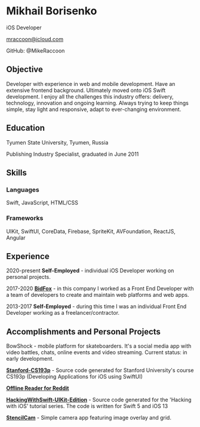 # Mikhail Borisenko
iOS Developer

mraccoon@icloud.com

GitHub: @MikeRaccoon

## Objective
Developer with experience in web and mobile development. Have an extensive frontend background. Ultimately moved onto iOS Swift development. I enjoy all the challenges this industry offers: delivery, technology, innovation and ongoing learning. Always trying to keep things simple, stay light and responsive, adapt to ever-changing environment.

## Education
Tyumen State University, Tyumen, Russia

Publishing Industry Specialist, graduated in June 2011

## Skills

### Languages
Swift, JavaScript, HTML/CSS

### Frameworks
UIKit, SwiftUI, CoreData, Firebase, SpriteKit, AVFoundation, ReactJS, Angular

## Experience

2020-present **Self-Employed** - individual iOS Developer working on personal projects.

2017-2020 [**BidFox**](https://bidfox.ru/#/access/login) - in this company I worked as a Front End Developer with a team of developers to create and maintain web platforms and web apps.

2013-2017 **Self-Employed** - during this time I was an individual Front End Developer working as a freelancer/contractor.

## Accomplishments and Personal Projects

BowShock - mobile platform for skateboarders. It's a social media app with video battles, chats, online events and video streaming. Current status: in early development. 

[**Stanford-CS193p**](https://github.com/MikeRaccoon/Stanford-CS193p) - Source code generated for Stanford University's course CS193p (Developing Applications for iOS using SwiftUI)

[**Offline Reader for Reddit**](https://github.com/MikeRaccoon/OfflineReaderForReddit)

[**HackingWithSwift-UIKit-Edition**](https://github.com/MikeRaccoon/HackingWithSwift-UIKit-Edition) - Source code generated for the 'Hacking with iOS' tutorial series. The code is written for Swift 5 and iOS 13

[**StencilCam**](https://github.com/MikeRaccoon/StencilCam) - Simple camera app featuring image overlay and grid.
